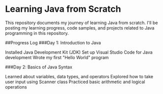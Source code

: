 # Learning Java from Scratch
This repository documents my journey of learning Java from scratch. I'll be posting my learning progress, code samples, and projects related to Java programming in this repository.

##Progress Log
###Day 1: Introduction to Java

Installed Java Development Kit (JDK)
Set up Visual Studio Code for Java development
Wrote my first "Hello World" program

###Day 2: Basics of Java Syntax

Learned about variables, data types, and operators
Explored how to take user input using Scanner class
Practiced basic arithmetic and logical operations